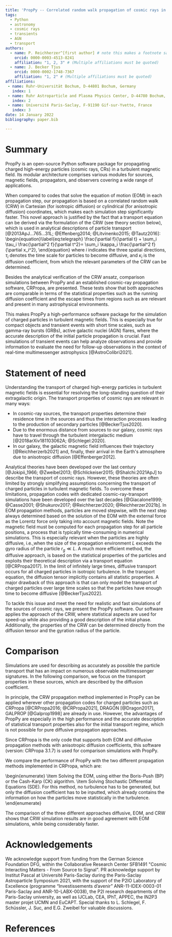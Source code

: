 ```yaml
---
title: 'PropPy -- Correlated random walk propagation of cosmic rays in magnetic turbulence'
tags:
  - Python
  - astronomy
  - cosmic rays
  - transients
  - AGN
  - transport
authors:
  - name: P. Reichherzer^[first author] # note this makes a footnote saying 'first author'
    orcid: 0000-0003-4513-8241
    affiliation: "1, 2, 3" # (Multiple affiliations must be quoted)
  - name: J. Becker Tjus
    orcid: 0000-0002-1748-7367
    affiliation: "1, 2" # (Multiple affiliations must be quoted)
affiliations:
 - name: Ruhr-Universität Bochum, D-44801 Bochum, Germany
   index: 1
 - name: Ruhr Astroparticle and Plasma Physics Center, D-44780 Bochum, Germany
   index: 2
 - name: Université Paris-Saclay, F-91190 Gif-sur-Yvette, France
   index: 3
date: 14 January 2022
bibliography: paper.bib

---
```

# Summary 
PropPy is an open-source Python software package for propagating charged high-energy particles (cosmic rays, CRs) in a turbulent magnetic field. Its modular architecture comprises various modules for sources, magnetic fields, propagators, and observers covering a wide range of applications.

When compared to codes that solve the equation of motion (EOM) in each propagation step, our propagation is based on a correlated random walk (CRW) in Cartesian (for isotropic diffusion) or cylindrical (for anisotropic diffusion) coordinates, which makes each simulation step significantly faster. This novel approach is justified by the fact that a transport equation can be derived via the formulation of the CRW (see theory section below), which is used in analytical descriptions of particle transport [@2013ApJ...765...31L; @Effenberg2014; @Litvinenko2015; @Tautz2016]:
\begin{equation}\label{eq:telegraph}
\frac{\partial f}{\partial t} + \sum_i \tau_i \frac{\partial^2 f}{\partial t^2}= \sum_i \kappa_i \frac{\partial^2 f}{\partial x_i^2},
\end{equation}
where $i$ indicates the three spatial directions, $\tau_i$ denotes the time scale for particles to become diffusive, and $\kappa_i$ is the diffusion coefficient, from which the relevant parameters of the CRW can be determined. 

Besides the analytical verification of the CRW ansatz, comparison simulations between PropPy and an established cosmic-ray propagation software, CRPropa, are presented.
These tests show that both approaches are comparable in terms of the statistical properties such as the running diffusion coefficient and the escape times from regions such as are relevant and present in many astrophysical environments.

This makes PropPy a high-performance software package for the simulation of charged particles in turbulent magnetic fields. This is especially true for compact objects and transient events with short time scales, such as gamma-ray bursts (GRBs), active galactic nuclei (AGN) flares, where the accurate description of the initial particle propagation is crucial. Fast simulations of transient events can help analyze observations and provide information to evaluate the need for follow-up observations in the context of real-time multimessenger astrophysics [@AstroColibri2021].

# Statement of need 
Understanding the transport of charged high-energy particles in turbulent magnetic fields is essential for resolving the long-standing question of their extragalactic origin. The transport properties of cosmic rays are relevant in many ways: 

* In cosmic-ray sources, the transport properties determine their residence time in the sources and thus the interaction processes leading to the production of secondary particles [@BeckerTjus2020]. 
* Due to the enormous distance from sources to our galaxy, cosmic rays have to travel through the turbulent intergalactic medium [@2018arXiv181103062A; @Schlegel:2020]. 
* In our galaxy, the galactic magnetic field influences their trajectory [@Reichherzerb2021] and, finally, their arrival in the Earth's atmosphere due to anisotropic diffusion [@Effenberger2012].

Analytical theories have been developed over the last century [@Jokipii_1966; @Zweibel2013; @Schlickeiser2015; @Shalchi:2021ApJ] to describe the transport of cosmic rays. However, these theories are often limited by strongly simplifying assumptions concerning the transport of charged particles in turbulent magnetic fields. To overcome these limitations, propagation codes with dedicated cosmic-ray-transport simulations have been developed over the last decades [@Giacalone1999; @Casse2001; @Shukurov2017; @Reichherzer2020; @Reichherzer2021b]. In EOM propagation methods, particles are moved stepwise, with the next step always determined based on the solution of the EOM with the external force as the Lorentz force only taking into account magnetic fields. Note the magnetic field must be computed for each propagation step for all particle positions, a process that is typically time-consuming in numerical simulations. This is especially relevant when the particles are highly diffusive, i.e.\,when the size of the propagation environment $L$ exceeds the gyro radius of the particle $r_g\ll L$. A much more efficient method, the diffusive approach, is based on the statistical properties of the particles and exploits their theoretical description via a transport equation [@CRPropa2017]. In the limit of infinitely large times, diffusive transport occurs for all charged particles in isotropic turbulence. In the transport equation, the diffusion tensor implicitly contains all statistic properties. A major drawback of this approach is that can only model the transport of charged particles over large time scales so that the particles have enough time to become diffusive [@BeckerTjus2022].

To tackle this issue and meet the need for realistic and fast simulations of the sources of cosmic rays, we present the PropPy software. Our software applies the approach of the CRW, where statistical aspects are used for speed-up while also providing a good description of the initial phase. Additionally, the properties of the CRW can be determined directly from the diffusion tensor and the gyration radius of the particle. 


# Comparison
Simulations are used for describing as accurately as possible the particle transport that has an impact on numerous observable multimessenger signatures. In the following comparison, we focus on the transport properties in these sources, which are described by the diffusion coefficient.

In principle, the CRW propagation method implemented in PropPy can be applied wherever other propagation codes for charged particles such as CRPropa [@CRPropa2016; @CRPropa2021], DRAGON [@Dragon2017], GALPROP [@Galprop1998] are already in use. However, the advantages of PropPy are especially in the high performance and the accurate description of statistical transport properties also for the initial transport regime, which is not possible for pure diffusive propagation approaches.

Since CRPropa is the only code that supports both EOM and diffusive propagation methods with anisotropic diffusion coefficients, this software (version: CRPropa 3.1.7) is used for comparison simulations with PropPy. 

We compare the performance of PropPy with the two different propagation methods implemented in CRPropa, which are:

\begin{enumerate}
  \item Solving the EOM, using either the Boris-Push (BP) or the Cash-Karp (CK) algorithm. 
  \item Solving Stochastic Differential Equations (SDE). For this method, no turbulence has to be generated, but only the diffusion coefficient has to be inputted, which already contains the information on how the particles move statistically in the turbulence.
\end{enumerate}

The comparison of the three different approaches diffusive, EOM, and CRW shows that CRW simulation results are in good agreement with EOM simulations, while being considerably faster.


# Acknowledgements

We acknowledge support from funding from the German Science Foundation DFG, within the Collaborative Research Center SFB1491 "Cosmic Interacting Matters - From Source to Signal". PR acknowledge support by Institut Pascal at Université Paris-Saclay during the Paris-Saclay Astroparticle Symposium 2021, with the support of the P2IO Laboratory of Excellence (programme “Investissements d’avenir” ANR-11-IDEX-0003-01 Paris-Saclay and ANR-10-LABX-0038), the P2I research departments of the Paris-Saclay university, as well as IJCLab, CEA, IPhT, APPEC, the IN2P3 master projet UCMN and EuCAPT.
Special thanks to L. Schlegel, F. Schüssler, J. Suc, and E.G. Zweibel for valuable discussions.

# References
